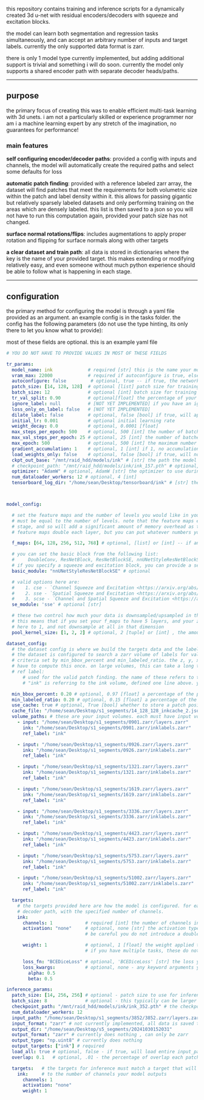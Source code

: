 this repository contains training and inference scripts for a dynamically created 3d u-net with residual encoders/decoders with squeeze and excitation blocks. 

the model can learn both segmentation and regression tasks simultaneously, and can accept an arbitrary number of inputs and target labels. currently the only supported data format is zarr. 

there is only 1 model type currently implemented, but adding additional support is trivial and something i will do soon. currently the model only supports a shared encoder path with separate decoder heads/paths. 

___
## purpose
the primary focus of creating this was to enable efficient multi-task learning with 3d unets. i am not a particularly skilled or experience programmer nor am i a machine learning expert by any stretch of the imagination, no guarantees for performance!

### main features
**self configuring encoder/decoder paths**: provided a config with inputs and channels, the model will automatically create the required paths and select some defaults for loss

**automatic patch finding**: provided with a reference labeled zarr array, the dataset will find patches that meet the requirements for both volumetric size within the patch and label density within it. this allows for passing gigantic but relatively sparsely labeled datasets and only performing training on the areas which are densely labeled. this list is then saved to a json so you will not have to run this computation again, provided your patch size has not changed.

**surface normal rotations/flips**: includes augmentations to apply proper rotation and flipping for surface normals along with other targets

**a clear dataset and train path**: all data is stored in dictionaries where the key is the name of your provided target. this makes extending or modifying relatively easy, and even someone without much python experience should be able to follow what is happening in each stage.

___
## configuration
the primary method for configuring the model is through a yaml file provided as an argument. an example config is in the tasks folder. the config has the following parameters (do not use the type hinting, its only there to let you know what to provide):

most of these fields are optional. this is an example yaml file 

```yaml
# YOU DO NOT HAVE TO PROVIDE VALUES IN MOST OF THESE FIELDS

tr_params:
  model_name: ink             # required [str] this is the name your model will checkpoint will be saved as
  vram_max: 22000             # required if autoconfigure is true, else optional-- the amount in MB you want the model to use
  autoconfigure: false         # optional, true -- if true, the network will attempt to set some reasonable defaults based on your vram_max
  patch_size: [14, 128, 128]  # optional [list] patch size for training
  batch_size: 12              # optional [int] batch size for training
  tr_val_split: 0.90          # optional[float] the percentage of your total dataset used for training, with the other part being used for val
  ignore_label: null          # [NOT YET IMPLEMENTED] if you have an ignore label, you can set it here and loss will not be computed against it
  loss_only_on_label: false   # [NOT YET IMPLEMENTED]
  dilate_label: false         # optional, false [bool] if true, will apply a small dilation to your labels using a 3x3 spherical kernel -- will skip tasks named "normals"
  initial_lr: 0.001           # optional initial learning rate
  weight_decay: 0.0           # optional, 0.0001 [float]
  max_steps_per_epoch: 500    # optional, 500 [int] the number of batches seen by the model each epoch
  max_val_steps_per_epoch: 25 # optional, 25 [int] the number of batches seen in validation each epoch
  max_epoch: 500              # optional, 500 [int] the maximum number of epochs to train for
  gradient_accumulation: 1    # optional, 1 [int] if 1, no accumulation, if >1 will accumulate this many 'batches' each batch to similate larger batch size.
  load_weights_only: false    # optional, false [bool] if true, will not load the optimizer, scheduler, or epoch state from the model -- set true to fine-tune
  ckpt_out_base: "/mnt/raid_hdd/models/ink" # [str] the path the model checkpoint is saved to
  # checkpoint_path: "/mnt/raid_hdd/models/ink/ink_157.pth" # optional, None [str] if provided, will load the provided checkpoint and begin training from there
  optimizer: "AdamW" # optional, AdamW [str] the optimizer to use during training. currently only AdamW and SGD are provided.
  num_dataloader_workers: 12 # optional, 4 [int]
  tensorboard_log_dir: "/home/sean/Desktop/tensorboard/ink" # [str] the path the tensorboard logs will be stored to



model_config:

  # set the feature maps and the number of levels you would like in your network -- the number of feature maps
  # must be equal to the number of levels. note that the feature maps extend through the entire encoder/decoder
  # stage, and so will add a significant amount of memory overhead as these numbers get larger. typically
  # feature maps double each layer, but you can put whatever numbers you want here.

  f_maps: [64, 128, 256, 512, 768] # optional, [list] or [int] -- if an int is provided will automatically double each layer

  # you can set the basic block from the following list:
  #     DoubleConv, ResNetBlock, ResNetBlockSE, nnUNetStyleResNetBlockSE
  # if you specify a squeeze and excitation block, you can provide a se_module , or it will fall back to scse
  basic_module: "nnUNetStyleResNetBlockSE" # optional

  # valid options here are:
  #    1. cse - `Channel Squeeze and Excitation <https://arxiv.org/abs/1709.01507>`_
  #    2. sse - `Spatial Squeeze and Excitation <https://arxiv.org/abs/1803.02579>`_
  #    3. scse - `Channel and Spatial Squeeze and Excitation <https://arxiv.org/abs/1803.02579>`_
  se_module: 'sse' # optional [str]

  # these two control how much your data is downsampled/upsampled in the network. if 2 is set, the size is reduced by half each layer in the encoder
  # this means that if you set your f_maps to have 5 layers, and your z_axis can't be divided by two 5 times, you'll get an error, you can set this
  # here to 1, and not downsample at all in that dimension
  pool_kernel_size: [1, 2, 2] # optional, 2 [tuple] or [int] , the amount of downsampling done per level in encoder. the decoder will use the same config , (z, y, x)

dataset_config:
  # the dataset config is where we build the targets data and the labeled data. you can use any number of inputs and labels.
  # the dataset is configured to search a zarr volume of labels for valid patches. we consider a valid patch to be one that meets the
  # criteria set by min_bbox_percent and min_labeled_ratio. the z, y, x starting positions of these are saved to a json so we only
  # have to compute this once. on large volumes, this can take a long time.
  # ref label:
      # used for the valid patch finding. the name of these refers to the volume within volume paths. in the below example
      # "ink" is referring to the ink volume, defined one line above. you can provide any number of volume paths.

  min_bbox_percent: 0.20 # optional, 0.97 [float] a percentage of the patch size that must be encompassed by a bbox containing all the labels in the patch
  min_labeled_ratio: 0.20 # optional, 0.15 [float] a percentage of the above bbox that must contain labeled data (ie: the density of the labels)
  use_cache: true # optional, True [bool] whether to store a patch position cache. strongly recommended
  cache_file: "/home/sean/Desktop/s1_segments/14_128_128_inkcache_2.json" # optional, './' the location to store the cache
  volume_paths: # these are your input volumes. each must have input volume path, target volume path (from your targets defined in targets),
    - input: "/home/sean/Desktop/s1_segments/0901.zarr/layers.zarr"
      ink: "/home/sean/Desktop/s1_segments/0901.zarr/inklabels.zarr"
      ref_label: "ink"

    - input: "/home/sean/Desktop/s1_segments/0926.zarr/layers.zarr"
      ink: "/home/sean/Desktop/s1_segments/0926.zarr/inklabels.zarr"
      ref_label: "ink"

    - input: "/home/sean/Desktop/s1_segments/1321.zarr/layers.zarr"
      ink: "/home/sean/Desktop/s1_segments/1321.zarr/inklabels.zarr"
      ref_label: "ink"

    - input: "/home/sean/Desktop/s1_segments/1619.zarr/layers.zarr"
      ink: "/home/sean/Desktop/s1_segments/1619.zarr/inklabels.zarr"
      ref_label: "ink"

    - input: "/home/sean/Desktop/s1_segments/3336.zarr/layers.zarr"
      ink: "/home/sean/Desktop/s1_segments/3336.zarr/inklabels.zarr"
      ref_label: "ink"

    - input: "/home/sean/Desktop/s1_segments/4423.zarr/layers.zarr"
      ink: "/home/sean/Desktop/s1_segments/4423.zarr/inklabels.zarr"
      ref_label: "ink"

    - input: "/home/sean/Desktop/s1_segments/5753.zarr/layers.zarr"
      ink: "/home/sean/Desktop/s1_segments/5753.zarr/inklabels.zarr"
      ref_label: "ink"

    - input: "/home/sean/Desktop/s1_segments/51002.zarr/layers.zarr"
      ink: "/home/sean/Desktop/s1_segments/51002.zarr/inklabels.zarr"
      ref_label: "ink"

  targets:
    # the targets provided here are how the model is configured. for each entry here, the model will construct an additional
    # decoder path, with the specified number of channels.
    ink:
      channels: 1            # required [int] the number of channels in your input -- your input should be in shape z, y, x, c
      activation: "none"     # optional, none [str] the activation type you would like your model to perform during training, options are: Sigmoid , Softmax, None.
                             # be careful you do not introduce a double activation if your loss function also applies one

      weight: 1              # optional, 1 [float] the weight applied to the task, as a percentage. this is multiplied by the loss value during training, so 1 is 100%
                             # if you have multiple tasks, these do not need to equal 1. this is the default. ex: weight: 0.75

      loss_fn: "BCEDiceLoss" # optional, 'BCEDiceLoss' [str] the loss you would like to use from the loss_fn_map in train.py. to add losses, simply add to the mapping in train.py
      loss_kwargs:           # optional, none - any keyword arguments you would like to pass to your loss function, each on its own line
        alpha: 0.5
        beta: 0.5

inference_params:
  patch_size: [14, 256, 256] # optional - patch size to use for inference. this can be different than what you trained with, but might hurt performance
  batch_size: 8              # optional - this typically can be larger for inference than training
  checkpoint_path: "/mnt/raid_hdd/models/ink/ink_352.pth" # the checkpoint to load
  num_dataloader_workers: 12
  input_path: "/home/sean/Desktop/s1_segments/3852/3852.zarr/layers.zarr" # [str] input volume, CURRENTLY MUST BE ZARR
  input_format: "zarr" # not currently implemented, all data is saved to zarr in the output dir as predictions.zarr
  output_dir: "/home/sean/Desktop/s5_segments/20241030152031"
  output_format: "zarr" # currently does nothing , can only be zarr
  output_type: "np.uint8" # currently does nothing
  output_targets: ["ink"] # required
  load_all: true # optional, false - if true, will load entire input_path volume into memory
  overlap: 0.1   # optional, .01 - the percentage of overlap each patch should have -- this increases your total patch count, so be careful to not go too high

  targets:   # the targets for inference must match a target that will exist in the dictionary your model outputs , and the channels must be equal
    ink:     # to the number of channels your model outputs
      channels: 1
      activation: "none"
      weight: 1
```
